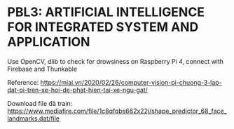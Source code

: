 # PBL3: ARTIFICIAL INTELLIGENCE FOR INTEGRATED SYSTEM AND APPLICATION
Use OpenCV, dlib to check for drowsiness on Raspberry Pi 4, connect with Firebase and Thunkable

Reference: https://miai.vn/2020/02/26/computer-vision-pi-chuong-3-lap-dat-pi-tren-xe-hoi-de-phat-hien-tai-xe-ngu-gat/

Download file đã train: https://www.mediafire.com/file/1c8qfqbs662x22j/shape_predictor_68_face_landmarks.dat/file
